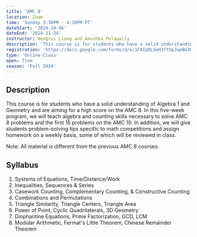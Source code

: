 ```yaml
---
title: 'AMC 8'
location: Zoom
time: 'Sunday 3:30PM - 4:30PM PT'
dateStart: '2024-10-06'
dateEnd: '2024-11-24'
instructor: Hengrui Liang and Anushka Polapally
description: 'This course is for students who have a solid understanding of Algebra 1 and Geometry and are aiming for a high score on the AMC 8.'
registration: 'https://docs.google.com/forms/d/e/1FAIpQLSeH2ftUpJwpBG3U1HE6efnxTPCE7RX2VzRF7-IYk5SM1w9L8Q/viewform?usp=sharing'
type: 'Online Class'
open: True
season: 'Fall 2024'
---
```


## Description

This course is for students who have a solid understanding of Algebra 1 and Geometry and are aiming for a high score on the AMC 8. In this five-week program, we will teach algebra and counting skills necessary to solve AMC 8 problems and the first 15 problems on the AMC 10. In addition, we will give students problem-solving tips specific to math competitions and assign homework on a weekly basis, some of which will be reviewed in class.

Note: All material is different from the previous AMC 8 courses.

## Syllabus

1. Systems of Equations, Time/Distance/Work
2. Inequalities, Sequences & Series
3. Casework Counting, Complementary Counting, & Constructive Counting
4. Combinations and Permutations
5. Triangle Similarity, Triangle Centers, Triangle Area
6. Power of Point, Cyclic Quadrilaterals, 3D Geometry
7. Diophantine Equations, Prime Factorization, GCD, LCM
8. Modular Arithmetic, Fermat's Little Theorem, Chinese Remainder Theorem
